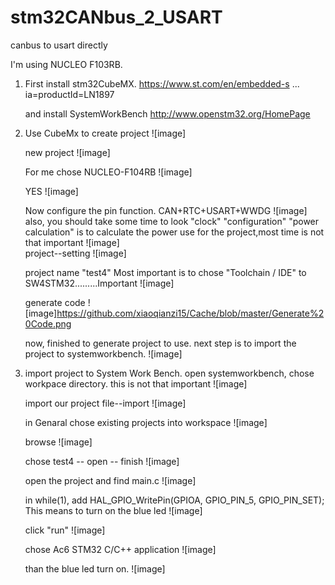 # stm32CANbus_2_USART
canbus to usart directly

I'm using NUCLEO F103RB.

1. First install stm32CubeMX.
   https://www.st.com/en/embedded-s ... ia=productId=LN1897

   and install SystemWorkBench
   http://www.openstm32.org/HomePage

2. Use CubeMx to create project
   ![image]   

   new project
   ![image]    
   
   For me chose NUCLEO-F104RB
   ![image]  
   
   YES
   ![image] 
   
   Now configure the pin function.
   CAN+RTC+USART+WWDG
   ![image]    
   also, you should take some time to look "clock" "configuration"
   "power calculation" is to calculate the power use for the project,most time is not that important
   ![image]    
   project--setting
   ![image]    
   
   project name "test4" 
   Most important is to chose "Toolchain / IDE" to SW4STM32.........Important
   ![image]    
   
   generate code
   ![image]https://github.com/xiaoqianzi15/Cache/blob/master/Generate%20Code.png   
   
   now, finished to generate project to use.
   next step is to import the project to systemworkbench.
   ![image]    
   
4. import project to System Work Bench.
   open systemworkbench, chose workpace directory. this is not that important
   ![image]    
   
   import our project  file--import
   ![image]    
   
   in Genaral chose existing projects into workspace
   ![image]    
   
   browse 
   ![image]    
   
   chose test4 -- open -- finish
   ![image]    
   
   open the project and find main.c
   ![image]    
   
   in while(1), add HAL_GPIO_WritePin(GPIOA, GPIO_PIN_5, GPIO_PIN_SET);
   This means to turn on the blue led
   ![image]    
   
   click "run"
   ![image]    
   
   chose Ac6 STM32 C/C++ application
   ![image]    
   
   than the blue led turn on.
   ![image]    
   
   
   
 
